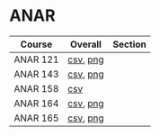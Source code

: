 # ANAR

| Course | Overall | Section |
| ------ | ------- | ------- |
| ANAR 121 | [csv](https://github.com/UCSD-Historical-Enrollment-Data/2025Winter/blob/main/overall/ANAR%20121.csv), [png](https://raw.githubusercontent.com/UCSD-Historical-Enrollment-Data/2025Winter/main/plot_overall/ANAR%20121.png) |  |
| ANAR 143 | [csv](https://github.com/UCSD-Historical-Enrollment-Data/2025Winter/blob/main/overall/ANAR%20143.csv), [png](https://raw.githubusercontent.com/UCSD-Historical-Enrollment-Data/2025Winter/main/plot_overall/ANAR%20143.png) |  |
| ANAR 158 | [csv](https://github.com/UCSD-Historical-Enrollment-Data/2025Winter/blob/main/overall/ANAR%20158.csv) |  |
| ANAR 164 | [csv](https://github.com/UCSD-Historical-Enrollment-Data/2025Winter/blob/main/overall/ANAR%20164.csv), [png](https://raw.githubusercontent.com/UCSD-Historical-Enrollment-Data/2025Winter/main/plot_overall/ANAR%20164.png) |  |
| ANAR 165 | [csv](https://github.com/UCSD-Historical-Enrollment-Data/2025Winter/blob/main/overall/ANAR%20165.csv), [png](https://raw.githubusercontent.com/UCSD-Historical-Enrollment-Data/2025Winter/main/plot_overall/ANAR%20165.png) |  |
